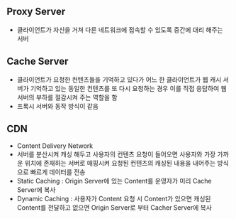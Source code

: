 ## Proxy Server

-   클라이언트가 자신을 거쳐 다른 네트워크에 접속할 수 있도록 중간에 대리 해주는 서버

## Cache Server

-   클라이언트가 요청한 컨텐츠들을 기억하고 있다가 어느 한 클라이언트가 웹 캐시 서버가 기억하고 있는 동일한 컨텐츠를 또 다시 요청하는 경우 이를 직접 응답하여 웹 서버의 부하를 절감시켜 주는 역할을 함
-   프록시 서버와 동작 방식이 같음

## CDN

-   Content Delivery Network
-   서버를 분산시켜 캐싱 해두고 사용자의 컨텐츠 요청이 들어오면 사용자와 가장 가까운 위치에 존재하는 서버로 매핑시켜 요청된 컨텐츠의 캐싱된 내용을 내어주는 방식으로 빠르게 데이터를 전송
-   Static Caching : Origin Server에 있는 Content를 운영자가 미리 Cache Server에 복사
-   Dynamic Caching : 사용자가 Content 요청 시 Content가 있으면 캐싱된 Content를 전달하고 없으면 Origin Server로 부터 Cacher Server에 복사